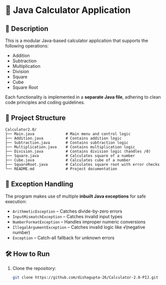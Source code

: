 # 🧮 Java Calculator Application

## 📘 Description
This is a modular Java-based calculator application that supports the following operations:
- Addition
- Subtraction
- Multiplication
- Division
- Square
- Cube
- Square Root

Each functionality is implemented in a **separate Java file**, adhering to clean code principles and coding guidelines.

## 📂 Project Structure
```
Calculator2.0/
├── Main.java              # Main menu and control logic
├── Addition.java          # Contains addition logic
├── Subtraction.java       # Contains subtraction logic
├── Multiplication.java    # Contains multiplication logic
├── Division.java          # Contains division logic (handles /0)
├── Square.java            # Calculates square of a number
├── Cube.java              # Calculates cube of a number
├── SquareRoot.java        # Calculates square root with error checks
└── README.md              # Project documentation
```

## 🧩 Exception Handling
The program makes use of multiple **inbuilt Java exceptions** for safe execution:
- `ArithmeticException` – Catches divide-by-zero errors
- `InputMismatchException` – Catches invalid input types
- `NumberFormatException` – Handles improper numeric conversions
- `IllegalArgumentException` – Catches invalid logic like √(negative number)
- `Exception` – Catch-all fallback for unknown errors

## 🛠️ How to Run
1. Clone the repository:  
   ```bash
   git clone https://github.com/dishagupta-26/Calculator-2.0-PIJ.git 
